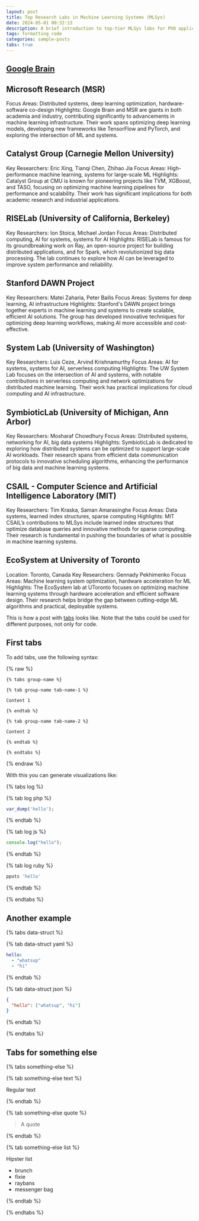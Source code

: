 ```yaml
---
layout: post
title: Top Research Labs in Machine Learning Systems (MLSys)
date: 2024-05-01 00:32:13
description: A brief introduction to top-tier MLSys labs for PhD applications.
tags: formatting code
categories: sample-posts
tabs: true
---
```


## [Google Brain](https://research.google/)

## Microsoft Research (MSR)
Focus Areas: Distributed systems, deep learning optimization, hardware-software co-design
Highlights: Google Brain and MSR are giants in both academia and industry, contributing significantly to advancements in machine learning infrastructure. Their work spans optimizing deep learning models, developing new frameworks like TensorFlow and PyTorch, and exploring the intersection of ML and systems.

## Catalyst Group (Carnegie Mellon University)
Key Researchers: Eric Xing, Tianqi Chen, Zhihao Jia
Focus Areas: High-performance machine learning, systems for large-scale ML
Highlights: Catalyst Group at CMU is known for pioneering projects like TVM, XGBoost, and TASO, focusing on optimizing machine learning pipelines for performance and scalability. Their work has significant implications for both academic research and industrial applications.

## RISELab (University of California, Berkeley)
Key Researchers: Ion Stoica, Michael Jordan
Focus Areas: Distributed computing, AI for systems, systems for AI
Highlights: RISELab is famous for its groundbreaking work on Ray, an open-source project for building distributed applications, and for Spark, which revolutionized big data processing. The lab continues to explore how AI can be leveraged to improve system performance and reliability.

## Stanford DAWN Project
Key Researchers: Matei Zaharia, Peter Bailis
Focus Areas: Systems for deep learning, AI infrastructure
Highlights: Stanford's DAWN project brings together experts in machine learning and systems to create scalable, efficient AI solutions. The group has developed innovative techniques for optimizing deep learning workflows, making AI more accessible and cost-effective.

## System Lab (University of Washington)
Key Researchers: Luis Ceze, Arvind Krishnamurthy
Focus Areas: AI for systems, systems for AI, serverless computing
Highlights: The UW System Lab focuses on the intersection of AI and systems, with notable contributions in serverless computing and network optimizations for distributed machine learning. Their work has practical implications for cloud computing and AI infrastructure.

## SymbioticLab (University of Michigan, Ann Arbor)
Key Researchers: Mosharaf Chowdhury
Focus Areas: Distributed systems, networking for AI, big data systems
Highlights: SymbioticLab is dedicated to exploring how distributed systems can be optimized to support large-scale AI workloads. Their research spans from efficient data communication protocols to innovative scheduling algorithms, enhancing the performance of big data and machine learning systems.

## CSAIL - Computer Science and Artificial Intelligence Laboratory (MIT) 
Key Researchers: Tim Kraska, Saman Amarasinghe
Focus Areas: Data systems, learned index structures, sparse computing
Highlights: MIT CSAIL’s contributions to MLSys include learned index structures that optimize database queries and innovative methods for sparse computing. Their research is fundamental in pushing the boundaries of what is possible in machine learning systems.

## EcoSystem at University of Toronto
Location: Toronto, Canada
Key Researchers: Gennady Pekhimenko
Focus Areas: Machine learning system optimization, hardware acceleration for ML
Highlights: The EcoSystem lab at UToronto focuses on optimizing machine learning systems through hardware acceleration and efficient software design. Their research helps bridge the gap between cutting-edge ML algorithms and practical, deployable systems.


This is how a post with [tabs](https://github.com/Ovski4/jekyll-tabs) looks like. Note that the tabs could be used for different purposes, not only for code.

## First tabs

To add tabs, use the following syntax:

{% raw %}

```liquid
{% tabs group-name %}

{% tab group-name tab-name-1 %}

Content 1

{% endtab %}

{% tab group-name tab-name-2 %}

Content 2

{% endtab %}

{% endtabs %}
```

{% endraw %}

With this you can generate visualizations like:

{% tabs log %}

{% tab log php %}

```php
var_dump('hello');
```

{% endtab %}

{% tab log js %}

```javascript
console.log("hello");
```

{% endtab %}

{% tab log ruby %}

```javascript
pputs 'hello'
```

{% endtab %}

{% endtabs %}

## Another example

{% tabs data-struct %}

{% tab data-struct yaml %}

```yaml
hello:
  - "whatsup"
  - "hi"
```

{% endtab %}

{% tab data-struct json %}

```json
{
  "hello": ["whatsup", "hi"]
}
```

{% endtab %}

{% endtabs %}

## Tabs for something else

{% tabs something-else %}

{% tab something-else text %}

Regular text

{% endtab %}

{% tab something-else quote %}

> A quote

{% endtab %}

{% tab something-else list %}

Hipster list

- brunch
- fixie
- raybans
- messenger bag

{% endtab %}

{% endtabs %}
